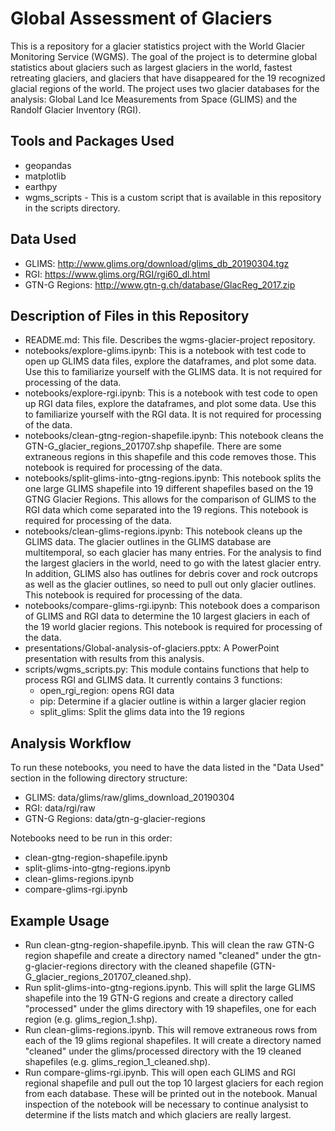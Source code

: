 # Global Assessment of Glaciers
This is a repository for a glacier statistics project with the World Glacier Monitoring Service (WGMS). The goal of the project is to determine global statistics about glaciers such as largest glaciers in the world, fastest retreating glaciers, and glaciers that have disappeared for the 19 recognized glacial regions of the world. The project uses two glacier databases for the analysis: Global Land Ice Measurements from Space (GLIMS) and the Randolf Glacier Inventory (RGI).

## Tools and Packages Used

* geopandas
* matplotlib
* earthpy
* wgms_scripts - This is a custom script that is available in this repository in the scripts directory.

## Data Used

* GLIMS: http://www.glims.org/download/glims_db_20190304.tgz
* RGI: https://www.glims.org/RGI/rgi60_dl.html
* GTN-G Regions: http://www.gtn-g.ch/database/GlacReg_2017.zip

## Description of Files in this Repository

* README.md: This file. Describes the wgms-glacier-project repository.
* notebooks/explore-glims.ipynb: This is a notebook with test code to open up GLIMS data files, explore the dataframes, and plot some data. Use this to familiarize yourself with the GLIMS data. It is not required for processing of the data.
* notebooks/explore-rgi.ipynb: This is a notebook with test code to open up RGI data files, explore the dataframes, and plot some data. Use this to familiarize yourself with the RGI data. It is not required for processing of the data.
* notebooks/clean-gtng-region-shapefile.ipynb: This notebook cleans the GTN-G_glacier_regions_201707.shp shapefile. There are some extraneous regions in this shapefile and this code removes those. This notebook is required for processing of the data.
* notebooks/split-glims-into-gtng-regions.ipynb: This notebook splits the one large GLIMS shapefile into 19 different shapefiles based on the 19 GTNG Glacier Regions. This allows for the comparison of GLIMS to the RGI data which come separated into the 19 regions. This notebook is required for processing of the data.
* notebooks/clean-glims-regions.ipynb: This notebook cleans up the GLIMS data. The glacier outlines in the GLIMS database are multitemporal, so each glacier has many entries. For the analysis to find the largest glaciers in the world, need to go with the latest glacier entry. In addition, GLIMS also has outlines for debris cover and rock outcrops as well as the glacier outlines, so need to pull out only glacier outlines. This notebook is required for processing of the data.
* notebooks/compare-glims-rgi.ipynb: This notebook does a comparison of GLIMS and RGI data to determine the 10 largest glaciers in each of the 19 world glacier regions. This notebook is required for processing of the data.
* presentations/Global-analysis-of-glaciers.pptx: A PowerPoint presentation with results from this analysis.
* scripts/wgms_scripts.py: This module contains functions that help to process RGI and GLIMS data.
It currently contains 3 functions:
   * open_rgi_region: opens RGI data
   * pip: Determine if a glacier outline is within a larger glacier region
   * split_glims: Split the glims data into the 19 regions

## Analysis Workflow

To run these notebooks, you need to have the data listed in the "Data Used" section in the following directory structure:
* GLIMS: data/glims/raw/glims_download_20190304
* RGI: data/rgi/raw
* GTN-G Regions: data/gtn-g-glacier-regions

Notebooks need to be run in this order:
* clean-gtng-region-shapefile.ipynb
* split-glims-into-gtng-regions.ipynb
* clean-glims-regions.ipynb
* compare-glims-rgi.ipynb

## Example Usage

* Run clean-gtng-region-shapefile.ipynb. This will clean the raw GTN-G region shapefile and create a directory named "cleaned" under the gtn-g-glacier-regions directory with the cleaned shapefile (GTN-G_glacier_regions_201707_cleaned.shp).
* Run split-glims-into-gtng-regions.ipynb. This will split the large GLIMS shapefile into the 19 GTN-G regions and create a directory called "processed" under the glims directory with 19 shapefiles, one for each region (e.g. glims_region_1.shp).
* Run clean-glims-regions.ipynb. This will remove extraneous rows from each of the 19 glims regional shapefiles. It will create a directory named "cleaned" under the glims/processed directory with the 19 cleaned shapefiles (e.g. glims_region_1_cleaned.shp).
* Run compare-glims-rgi.ipynb. This will open each GLIMS and RGI regional shapefile and pull out the top 10 largest glaciers for each region from each database. These will be printed out in the notebook. Manual inspection of the notebook will be necessary to continue analysist to determine if the lists match and which glaciers are really largest.
